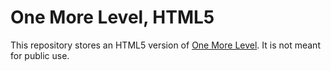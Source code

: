 # One More Level, HTML5

This repository stores an HTML5 version of [One More Level](https://github.com/Bozar/OneMoreLevel). It is not meant for public use.
